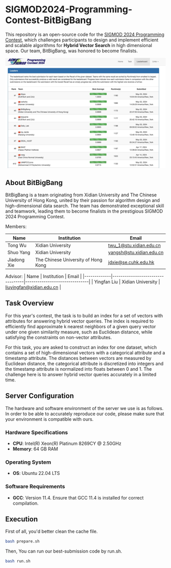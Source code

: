 # SIGMOD2024-Programming-Contest-BitBigBang
This repository is an open-source code for the [SIGMOD 2024 Programming Contest](https://dbgroup.cs.tsinghua.edu.cn/sigmod2024/index.shtml), which challenges participants to design and implement efficient and scalable algorithms for **Hybrid Vector Search** in high dimensional space. Our team, BitBigBang, was honored to become finalists.

![Ranking](image/ranking.jpg)

## About BitBigBang
BitBigBang is a team originating from Xidian University and The Chinese University of Hong Kong, united by their passion for algorithm design and high-dimensional data search. The team has demonstrated exceptional skill and teamwork, leading them to become finalists in the prestigious SIGMOD 2024 Programming Contest.

Members: 

| Name        | Institution                      | Email                         |
|-------------|----------------------------------|-------------------------------|
| Tong Wu     | Xidian University                | twu_1@stu.xidian.edu.cn       |
| Shuo Yang   | Xidian University                | yangsh@stu.xidian.edu.cn      |
| Jiadong Xie | The Chinese University of Hong Kong | jdxie@se.cuhk.edu.hk       |

Advisor: 
| Name        | Institution                      | Email                         |
|-------------|----------------------------------|-------------------------------|
| Yingfan Liu | Xidian University                | liuyingfan@xidian.edu.cn      |

## Task Overview
For this year's contest, the task is to build an index for a set of vectors with attributes for answering hybrid vector queries. The index is required to efficiently find approximate k nearest neighbors of a given query vector under one given similarity measure, such as Euclidean distance, while satisfying the constraints on non-vector attributes.

For this task, you are asked to construct an index for one dataset, which contains a set of high-dimensional vectors with a categorical attribute and a timestamp attribute. The distances between vectors are measured by Euclidean distance, the categorical attribute is discretized into integers and the timestamp attribute is normalized into floats between 0 and 1. The challenge here is to answer hybrid vector queries accurately in a limited time.

## Server Configuration

The hardware and software environment of the server we use is as follows. In order to be able to accurately reproduce our code, please make sure that your environment is compatible with ours.

### Hardware Specifications

- **CPU**: Intel(R) Xeon(R) Platinum 8269CY @ 2.50GHz
- **Memory**: 64 GB RAM

### Operating System

- **OS**: Ubuntu 22.04 LTS

### Software Requirements

- **GCC**: Version 11.4. Ensure that GCC 11.4 is installed for correct compilation.

## Execution

First of all, you'd better clean the cache file.
```bash
bash prepare.sh 
```

Then, You can run our best-submission code by run.sh.
```bash
bash run.sh 
```
